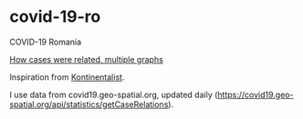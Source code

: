# covid-19-ro

COVID-19 Romania

[How cases were related, multiple graphs](https://alexaac.github.io/covid-19-ro-cases-relations-all)

Inspiration from [Kontinentalist](https://kontinentalist.com/stories/singapore-coronavirus-cases-spread-connections).

I use data from covid19.geo-spatial.org, updated daily (https://covid19.geo-spatial.org/api/statistics/getCaseRelations).